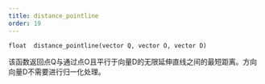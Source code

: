 ```yaml
---
title: distance_pointline
order: 19
---
```


`float  distance_pointline(vector Q, vector O, vector D)`

该函数返回点Q与通过点O且平行于向量D的无限延伸直线之间的最短距离。方向向量D不需要进行归一化处理。
